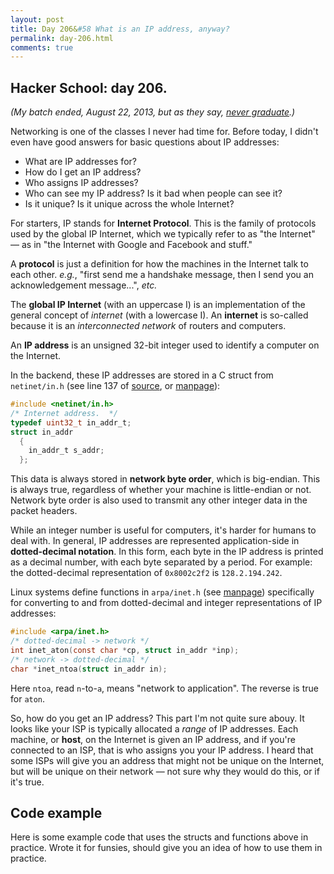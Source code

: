 ```yaml
---
layout: post
title: Day 206&#58 What is an IP address, anyway?
permalink: day-206.html
comments: true
---
```


## Hacker School: day 206.

*(My batch ended, August 22, 2013, but as they say, [never graduate](https://www.hackerschool.com/).)*

Networking is one of the classes I never had time for. Before today, I didn't even have good answers for basic questions about IP addresses:

* What are IP addresses for?
* How do I get an IP address?
* Who assigns IP addresses?
* Who can see my IP address? Is it bad when people can see it?
* Is it unique? Is it unique across the whole Internet?


For starters, IP stands for **Internet Protocol**. This is the family of protocols used by the global IP Internet, which we typically refer to as "the Internet" &mdash; as in "the Internet with Google and Facebook and stuff."

A **protocol** is just a definition for how the machines in the Internet talk to each other. *e.g.*, "first send me a handshake message, then I send you an acknowledgement message...", *etc.*

The **global IP Internet** (with an uppercase I) is an implementation of the general concept of *internet* (with a lowercase I). An **internet** is so-called because it is an *interconnected network* of routers and computers.

An **IP address** is an unsigned 32-bit integer used to identify a computer on the Internet.

In the backend, these IP addresses are stored in a C struct from `netinet/in.h` (see line 137 of [source](http://repo-genesis3.cbi.utsa.edu/crossref/ns-sli/usr/include/netinet/in.h.html#:137), or [manpage](http://pubs.opengroup.org/onlinepubs/007908775/xns/netinetin.h.html)):

```c
#include <netinet/in.h>
/* Internet address.  */
typedef uint32_t in_addr_t;
struct in_addr
  {
    in_addr_t s_addr;
  };
```

This data is always stored in **network byte order**, which is big-endian. This is always true, regardless of whether your machine is little-endian or not. Network byte order is also used to transmit any other integer data in the packet headers.

While an integer number is useful for computers, it's harder for humans to deal with. In general, IP addresses are represented application-side in **dotted-decimal notation**. In this form, each byte in the IP address is printed as a decimal number, with each byte separated by a period. For example: the dotted-decimal representation of `0x8002c2f2` is `128.2.194.242`.

Linux systems define functions in `arpa/inet.h` (see [manpage](http://linux.die.net/man/3/inet_aton)) specifically for converting to and from dotted-decimal and integer representations of IP addresses:

```c
#include <arpa/inet.h>
/* dotted-decimal -> network */
int inet_aton(const char *cp, struct in_addr *inp);
/* network -> dotted-decimal */
char *inet_ntoa(struct in_addr in);
```

Here `ntoa`, read `n`-to-`a`, means "network to application". The reverse is true for `aton`.

So, how do you get an IP address? This part I'm not quite sure abouy. It looks like your ISP is typically allocated a *range* of IP addresses. Each machine, or **host**, on the Internet is given an IP address, and if you're connected to an ISP, that is who assigns you your IP address. I heard that some ISPs will give you an address that might not be unique on the Internet, but will be unique on their network &mdash; not sure why they would do this, or if it's true.


## Code example

Here is some example code that uses the structs and functions above in practice. Wrote it for funsies, should give you an idea of how to use them in practice.

<script
  src="https://gist.github.com/hausdorff/8141382.js">
</script>